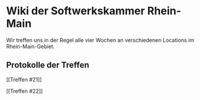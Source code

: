 Wiki der Softwerkskammer Rhein-Main
=======================

Wir treffen uns in der Regel alle vier Wochen an verschiedenen Locations im Rhein-Main-Gebiet.

Protokolle der Treffen
------------------------------

[[Treffen #21]]

[[Treffen #22]]